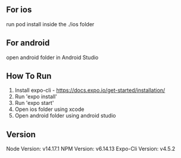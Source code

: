 

## For ios

run pod install inside the  ./ios folder

## For android

open android folder in Android Studio

## How To Run

1. Install expo-cli - https://docs.expo.io/get-started/installation/
2. Run 'expo install' 
3. Run 'expo start'
4. Open ios folder using xcode
5. Open android folder using android studio


## Version

Node Version: v14.17.1
NPM Version: v6.14.13
Expo-Cli Version: v4.5.2
